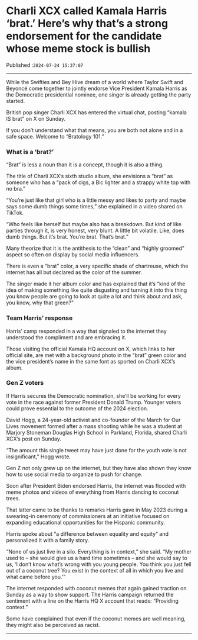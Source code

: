 # Charli XCX called Kamala Harris ‘brat.’ Here’s why that’s a strong endorsement for the candidate whose meme stock is bullish

Published :`2024-07-24 15:37:07`

---

While the Swifties and Bey Hive dream of a world where Taylor Swift and Beyoncé come together to jointly endorse Vice President Kamala Harris as the Democratic presidential nominee, one singer is already getting the party started.

British pop singer Charli XCX has entered the virtual chat, posting “kamala IS brat” on X on Sunday.

If you don’t understand what that means, you are both not alone and in a safe space. Welcome to “Bratology 101.”

### What is a ‘brat?’

“Brat” is less a noun than it is a concept, though it is also a thing.

The title of Charli XCX’s sixth studio album, she envisions a “brat” as someone who has a “pack of cigs, a Bic lighter and a strappy white top with no bra.”

“You’re just like that girl who is a little messy and likes to party and maybe says some dumb things some times,” she explained in a video shared on TikTok.

“Who feels like herself but maybe also has a breakdown. But kind of like parties through it, is very honest, very blunt. A little bit volatile. Like, does dumb things. But it’s brat. You’re brat. That’s brat.”

Many theorize that it is the antithesis to the “clean” and “highly groomed” aspect so often on display by social media influencers.

There is even a “brat” color, a very specific shade of chartreuse, which the internet has all but declared as the color of the summer.

The singer made it her album color and has explained that it’s “kind of the idea of making something like quite disgusting and turning it into this thing you know people are going to look at quite a lot and think about and ask, you know, why that green?”

### Team Harris’ response

Harris’ camp responded in a way that signaled to the internet they understood the compliment and are embracing it.

Those visiting the official Kamala HQ account on X, which links to her official site, are met with a background photo in the “brat” green color and the vice president’s name in the same font as sported on Charli XCX’s album.

### Gen Z voters

If Harris secures the Democratic nomination, she’ll be working for every vote in the race against former President Donald Trump. Younger voters could prove essential to the outcome of the 2024 election.

David Hogg, a 24-year-old activist and co-founder of the March for Our Lives movement formed after a mass shooting while he was a student at Marjory Stoneman Douglas High School in Parkland, Florida, shared Charli XCX’s post on Sunday.

“The amount this single tweet may have just done for the youth vote is not insignificant,” Hogg wrote.

Gen Z not only grew up on the internet, but they have also shown they know how to use social media to organize to push for change.

Soon after President Biden endorsed Harris, the internet was flooded with meme photos and videos of everything from Harris dancing to coconut trees.

That latter came to be thanks to remarks Harris gave in May 2023 during a swearing-in ceremony of commissioners at an initiative focused on expanding educational opportunities for the Hispanic community.

Harris spoke about “a difference between equality and equity” and personalized it with a family story.

“None of us just live in a silo. Everything is in context,” she said. “My mother used to – she would give us a hard time sometimes – and she would say to us, ‘I don’t know what’s wrong with you young people. You think you just fell out of a coconut tree? You exist in the context of all in which you live and what came before you.’”

The internet responded with coconut memes that again gained traction on Sunday as a way to show support. The Harris campaign returned the sentiment with a line on the Harris HQ X account that reads: “Providing context.”

Some have complained that even if the coconut memes are well meaning, they might also be perceived as racist.

---


